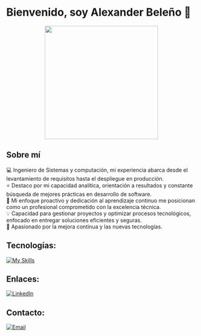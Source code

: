 # Bienvenido, soy Alexander Beleño 👋
<p align="center">
  <img src="https://media.giphy.com/media/f3iwJFOVOwuy7K6FFw/giphy.gif" width="300" />
</p>

## Sobre mí

💻 Ingeniero de Sistemas y computación, mi experiencia abarca desde el levantamiento de requisitos hasta el despliegue en producción.
</br>
⭐ Destaco por mi capacidad analítica, orientación a resultados y constante búsqueda de mejores prácticas en desarrollo de software. 
</br>
📖 Mi enfoque proactivo y dedicación al aprendizaje continuo me posicionan como un profesional comprometido con la excelencia técnica. 
</br>
💡 Capacidad para gestionar proyectos y optimizar procesos tecnológicos, enfocado en entregar soluciones eficientes y seguras. 
</br>
🤖 Apasionado por la mejora continua y las nuevas tecnologías.

## Tecnologías:

[![My Skills](https://skillicons.dev/icons?i=html,css,js,php,laravel,py,flask,fastapi,ts,angular,androidstudio,anaconda,aws,azure,bash,bitbucket,bootstrap,dart,django,docker,dotnet,eclipse,electron,figma,flutter,git,github,gitlab,ai,java,jquery,linux,mongodb,mysql,nginx,nodejs,postgres,redis,sqlite,selenium,tailwind)](https://skillicons.dev)

## Enlaces:
[![LinkedIn](https://img.shields.io/badge/LinkedIn-@AlexanderBeleño-487FCF?style=for-the-badge&logo=LinkedIn&logoColor=white&labelColor=101010)](https://www.linkedin.com/in/alexander-beleño/)

## Contacto:

[![Email](https://img.shields.io/badge/alexanderbeleno16@gmail.com-email-D14836?style=for-the-badge&logo=gmail&logoColor=white&labelColor=101010)](mailto:alexanderbeleno16@gmail.com)
